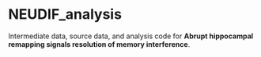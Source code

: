 # NEUDIF_analysis

Intermediate data, source data, and analysis code for **Abrupt hippocampal remapping signals resolution of memory interference**.
